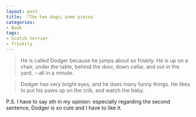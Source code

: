 ```yaml
---
layout: post
title: 『The two dogs』some pieces
categories:
- Book
tags:
- Scotch terrier
- friskily
---
```


> He is called Dodger because he jumps about so friskily. He is up on a chair, under the table, behind the door, down cellar, and out in the yard, --all in a minute.  

> Dodger has very bright eyes, and he does many funny things. He likes to put his paws up on the crib, and watch the baby.  


P.S. I have to say sth in my opinion: especially regarding the second sentence, Dodger is so cute and I have to like it.
